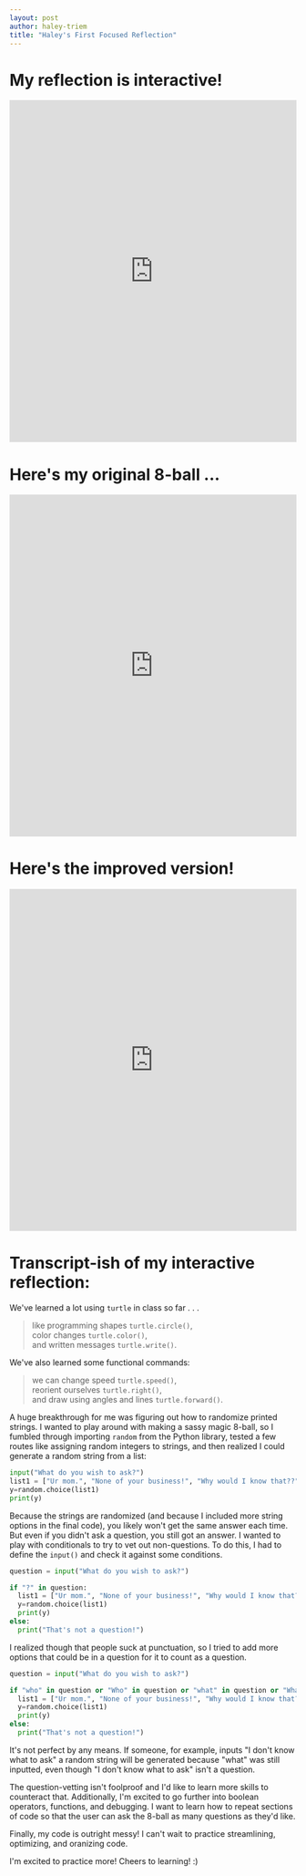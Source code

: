 ```yaml
---
layout: post
author: haley-triem
title: "Haley's First Focused Reflection"
---
```


# My reflection is interactive!
<iframe src="https://trinket.io/embed/python/298ba6a0ac" width="100%" height="600" frameborder="0" marginwidth="0" marginheight="0" allowfullscreen></iframe>

# Here's my original 8-ball ...
<iframe src="https://trinket.io/embed/python/39d9721689" width="100%" height="600" frameborder="0" marginwidth="0" marginheight="0" allowfullscreen></iframe>

# Here's the improved version!
<iframe src="https://trinket.io/embed/python/8869c9de4e" width="100%" height="600" frameborder="0" marginwidth="0" marginheight="0" allowfullscreen></iframe>

# Transcript-ish of my interactive reflection:
We've learned a lot using `turtle` in class so far . . .

>  like programming shapes `turtle.circle()`,  
>  color changes `turtle.color()`,  
>  and written messages `turtle.write()`.  

We've also learned some functional commands:

>  we can change speed `turtle.speed()`,  
>  reorient ourselves `turtle.right()`,  
>  and draw using angles and lines `turtle.forward()`.
  
A huge breakthrough for me was figuring out how to randomize printed strings. I wanted to play around with making a sassy magic 8-ball, so I fumbled through importing `random` from the Python library, tested a few routes like assigning random integers to strings, and then realized I could generate a random string from a list:  

``` python
input("What do you wish to ask?")
list1 = ["Ur mom.", "None of your business!", "Why would I know that??"]
y=random.choice(list1)
print(y)
```

Because the strings are randomized (and because I included more string options in the final code), you likely won't get the same answer each time. But even if you didn't ask a question, you still got an answer. I wanted to play with conditionals to try to vet out non-questions. To do this, I had to define the `input()` and check it against some conditions.

``` python
question = input("What do you wish to ask?")

if "?" in question:
  list1 = ["Ur mom.", "None of your business!", "Why would I know that??"]
  y=random.choice(list1)
  print(y)
else:
  print("That's not a question!")
```

I realized though that people suck at punctuation, so I tried to add more options that could be in a question for it to count as a question. 

``` python
question = input("What do you wish to ask?")

if "who" in question or "Who" in question or "what" in question or "What" in question:
  list1 = ["Ur mom.", "None of your business!", "Why would I know that??"]
  y=random.choice(list1)
  print(y)
else:
  print("That's not a question!")
```

It's not perfect by any means. If someone, for example, inputs "I don't know what to ask" a random string will be generated because "what" was still inputted, even though "I don't know what to ask" isn't a question.

The question-vetting isn't foolproof and I'd like to learn more skills to counteract that. Additionally, I'm excited to go further into boolean operators, functions, and debugging. I want to learn how to repeat sections of code so that the user can ask the 8-ball as many questions as they'd like.

Finally, my code is outright messy! I can't wait to practice streamlining, optimizing, and oranizing code.

I'm excited to practice more! Cheers to learning! :)
